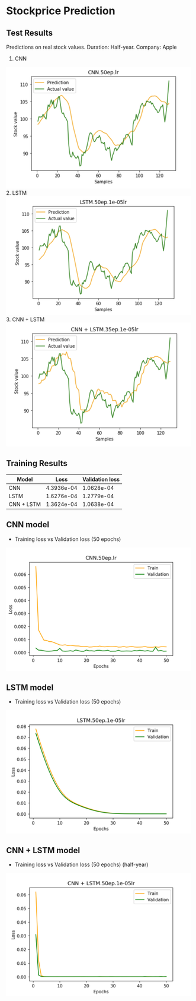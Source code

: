 # Stockprice Prediction
## Test Results
Predictions on real stock values. Duration: Half-year. Company: Apple
1. CNN
<img src="https://github.com/Isabella-Ko/stockprice_prediction/blob/master/figures/CNN%20prediction.png" width="500"/>
2. LSTM
<img src="https://github.com/Isabella-Ko/stockprice_prediction/blob/master/figures/LSTM%20prediction.png" width="500"/>
3. CNN + LSTM
<img src="https://github.com/Isabella-Ko/stockprice_prediction/blob/master/figures/CNN-LSTM%20prediction.png" width="500"/>


## Training Results
Model | Loss | Validation loss 
--- | --- | ---
CNN | 4.3936e-04 | 1.0628e-04
LSTM | 1.6276e-04 | 1.2779e-04
CNN + LSTM | 1.3624e-04 | 1.0638e-04


## CNN model
- Training loss vs Validation loss (50 epochs)
<img src="https://github.com/Isabella-Ko/stockprice_prediction/blob/master/figures/CNN.50ep.lr.0head.png" width="500"/>


## LSTM model
- Training loss vs Validation loss (50 epochs)
<img src="https://github.com/Isabella-Ko/stockprice_prediction/blob/master/figures/LSTM.50ep.1e-05lr.0head.png" width="500"/>


## CNN + LSTM model
- Training loss vs Validation loss (50 epochs) (half-year)
<img src="https://github.com/Isabella-Ko/stockprice_prediction/blob/master/figures/CNN%20%2B%20LSTM.50ep.1e-05lr.0head.png" width="500"/>

